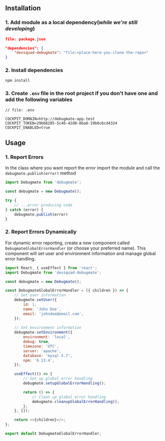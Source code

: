 ## Installation

### 1. Add module as a local dependency(_while we're still developing_)
```json
file: package.json

"dependencies": {
    "devsquad-debugmate": "file:<place-here-you-clone-the-repo>"
}
```

### 2. Install dependencies
```bash
npm install
```

### 3. Create `.env` file in the root project if you don't have one and add the following variables
```.env
// file: .env

COCKPIT_DOMAIN=http://debugmate-app.test
COCKPIT_TOKEN=29b68285-5c46-42d0-86a8-19b0c6cd4324
COCKPIT_ENABLED=true
```


## Usage

### 1. Report Errors
In the class where you want report the error import the module and call the `debugmate.publish(error)` method
```js
import Debugmate from 'debugmate';

const debugmate = new Debugmate();

try {
    // ...error producing code
} catch (error) {
    debugmate.publish(error)
}
```

### 2. Report Errors Dynamically
For dynamic error reporting, create a new component called `DebugmateGlobalErrorHandler` (or choose your preferred name). This component will set user and environment information and manage global error handling.
```js
import React, { useEffect } from 'react';
import Debugmate from 'devsquad-debugmate';

const debugmate = new Debugmate();

const DebugmateGlobalErrorHandler = ({ children }) => {
    // Set user information
    debugmate.setUser({
        id: 1,
        name: 'John Doe',
        email: 'johndoe@email.com',
    });
    
    // Set environment information
    debugmate.setEnvironment({
        environment: 'local',
        debug: true,
        timezone: 'UTC',
        server: 'apache',
        database: 'mysql 5.7',
        npm: '6.13.4',
    });

    useEffect(() => {
        // Set up global error handling
        debugmate.setupGlobalErrorHandling();

        return () => {
            // Clean up global error handling
            debugmate.cleanupGlobalErrorHandling();
        };
    }, []);

    return <>{children}</>;
};

export default DebugmateGlobalErrorHandler;
```

